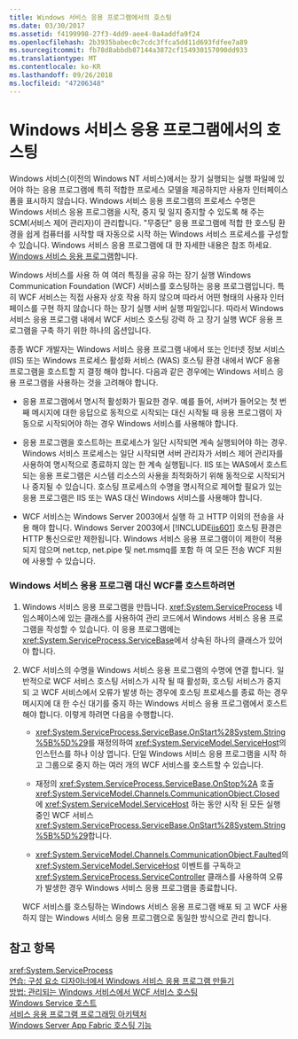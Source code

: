 ```yaml
---
title: Windows 서비스 응용 프로그램에서의 호스팅
ms.date: 03/30/2017
ms.assetid: f4199998-27f3-4dd9-aee4-0a4addfa9f24
ms.openlocfilehash: 2b3935babec0c7cdc3ffca5dd11d693fdfee7a89
ms.sourcegitcommit: fb78d8abbdb87144a3872cf154930157090dd933
ms.translationtype: MT
ms.contentlocale: ko-KR
ms.lasthandoff: 09/26/2018
ms.locfileid: "47206348"
---
```

# <a name="hosting-in-a-windows-service-application"></a>Windows 서비스 응용 프로그램에서의 호스팅
Windows 서비스(이전의 Windows NT 서비스)에서는 장기 실행되는 실행 파일에 있어야 하는 응용 프로그램에 특히 적합한 프로세스 모델을 제공하지만 사용자 인터페이스 폼을 표시하지 않습니다. Windows 서비스 응용 프로그램의 프로세스 수명은 Windows 서비스 응용 프로그램을 시작, 중지 및 일지 중지할 수 있도록 해 주는 SCM(서비스 제어 관리자)이 관리합니다. "무중단" 응용 프로그램에 적합 한 호스팅 환경을 쉽게 컴퓨터를 시작할 때 자동으로 시작 하는 Windows 서비스 프로세스를 구성할 수 있습니다. Windows 서비스 응용 프로그램에 대 한 자세한 내용은 참조 하세요. [Windows 서비스 응용 프로그램](https://go.microsoft.com/fwlink/?LinkId=89450)합니다.  
  
 Windows 서비스를 사용 하 여 여러 특징을 공유 하는 장기 실행 Windows Communication Foundation (WCF) 서비스를 호스팅하는 응용 프로그램입니다. 특히 WCF 서비스는 직접 사용자 상호 작용 하지 않으며 따라서 어떤 형태의 사용자 인터페이스를 구현 하지 않습니다 하는 장기 실행 서버 실행 파일입니다. 따라서 Windows 서비스 응용 프로그램 내에서 WCF 서비스 호스팅 강력 하 고 장기 실행 WCF 응용 프로그램을 구축 하기 위한 하나의 옵션입니다.  
  
 종종 WCF 개발자는 Windows 서비스 응용 프로그램 내에서 또는 인터넷 정보 서비스 (IIS) 또는 Windows 프로세스 활성화 서비스 (WAS) 호스팅 환경 내에서 WCF 응용 프로그램을 호스트할 지 결정 해야 합니다. 다음과 같은 경우에는 Windows 서비스 응용 프로그램을 사용하는 것을 고려해야 합니다.  
  
-   응용 프로그램에서 명시적 활성화가 필요한 경우. 예를 들어, 서버가 들어오는 첫 번째 메시지에 대한 응답으로 동적으로 시작되는 대신 시작될 때 응용 프로그램이 자동으로 시작되어야 하는 경우 Windows 서비스를 사용해야 합니다.  
  
-   응용 프로그램을 호스트하는 프로세스가 일단 시작되면 계속 실행되어야 하는 경우. Windows 서비스 프로세스는 일단 시작되면 서버 관리자가 서비스 제어 관리자를 사용하여 명시적으로 종료하지 않는 한 계속 실행됩니다. IIS 또는 WAS에서 호스트되는 응용 프로그램은 시스템 리소스의 사용을 최적화하기 위해 동적으로 시작되거나 중지될 수 있습니다. 호스팅 프로세스의 수명을 명시적으로 제어할 필요가 있는 응용 프로그램은 IIS 또는 WAS 대신 Windows 서비스를 사용해야 합니다.  
  
-   WCF 서비스는 Windows Server 2003에서 실행 하 고 HTTP 이외의 전송을 사용 해야 합니다. Windows Server 2003에서 [!INCLUDE[iis601](../../../../includes/iis601-md.md)] 호스팅 환경은 HTTP 통신으로만 제한됩니다. Windows 서비스 응용 프로그램이이 제한이 적용 되지 않으며 net.tcp, net.pipe 및 net.msmq를 포함 하 여 모든 전송 WCF 지원에 사용할 수 있습니다.  
  
### <a name="to-host-wcf-inside-of-a-windows-service-application"></a>Windows 서비스 응용 프로그램 대신 WCF를 호스트하려면  
  
1.  Windows 서비스 응용 프로그램을 만듭니다. <xref:System.ServiceProcess> 네임스페이스에 있는 클래스를 사용하여 관리 코드에서 Windows 서비스 응용 프로그램을 작성할 수 있습니다. 이 응용 프로그램에는 <xref:System.ServiceProcess.ServiceBase>에서 상속된 하나의 클래스가 있어야 합니다.  
  
2.  WCF 서비스의 수명을 Windows 서비스 응용 프로그램의 수명에 연결 합니다. 일반적으로 WCF 서비스 호스팅 서비스가 시작 될 때 활성화, 호스팅 서비스가 중지 되 고 WCF 서비스에서 오류가 발생 하는 경우에 호스팅 프로세스를 종료 하는 경우 메시지에 대 한 수신 대기를 중지 하는 Windows 서비스 응용 프로그램에서 호스트 해야 합니다. 이렇게 하려면 다음을 수행합니다.  
  
    -   <xref:System.ServiceProcess.ServiceBase.OnStart%28System.String%5B%5D%29>를 재정의하여 <xref:System.ServiceModel.ServiceHost>의 인스턴스를 하나 이상 엽니다. 단일 Windows 서비스 응용 프로그램을 시작 하 고 그룹으로 중지 하는 여러 개의 WCF 서비스를 호스트할 수 있습니다.  
  
    -   재정의 <xref:System.ServiceProcess.ServiceBase.OnStop%2A> 호출 <xref:System.ServiceModel.Channels.CommunicationObject.Closed> 에 <xref:System.ServiceModel.ServiceHost> 하는 동안 시작 된 모든 실행 중인 WCF 서비스 <xref:System.ServiceProcess.ServiceBase.OnStart%28System.String%5B%5D%29>합니다.  
  
    -   <xref:System.ServiceModel.Channels.CommunicationObject.Faulted>의 <xref:System.ServiceModel.ServiceHost> 이벤트를 구독하고 <xref:System.ServiceProcess.ServiceController> 클래스를 사용하여 오류가 발생한 경우 Windows 서비스 응용 프로그램을 종료합니다.  
  
     WCF 서비스를 호스팅하는 Windows 서비스 응용 프로그램 배포 되 고 WCF 사용 하지 않는 Windows 서비스 응용 프로그램으로 동일한 방식으로 관리 합니다.  
  
## <a name="see-also"></a>참고 항목  
 <xref:System.ServiceProcess>  
 [연습: 구성 요소 디자이너에서 Windows 서비스 응용 프로그램 만들기](https://go.microsoft.com/fwlink/?LinkId=94875)  
 [방법: 관리되는 Windows 서비스에서 WCF 서비스 호스팅](../../../../docs/framework/wcf/feature-details/how-to-host-a-wcf-service-in-a-managed-windows-service.md)  
 [Windows Service 호스트](../../../../docs/framework/wcf/samples/windows-service-host.md)  
 [서비스 응용 프로그램 프로그래밍 아키텍처](https://go.microsoft.com/fwlink/?LinkId=94876)  
 [Windows Server App Fabric 호스팅 기능](https://go.microsoft.com/fwlink/?LinkId=201276)
